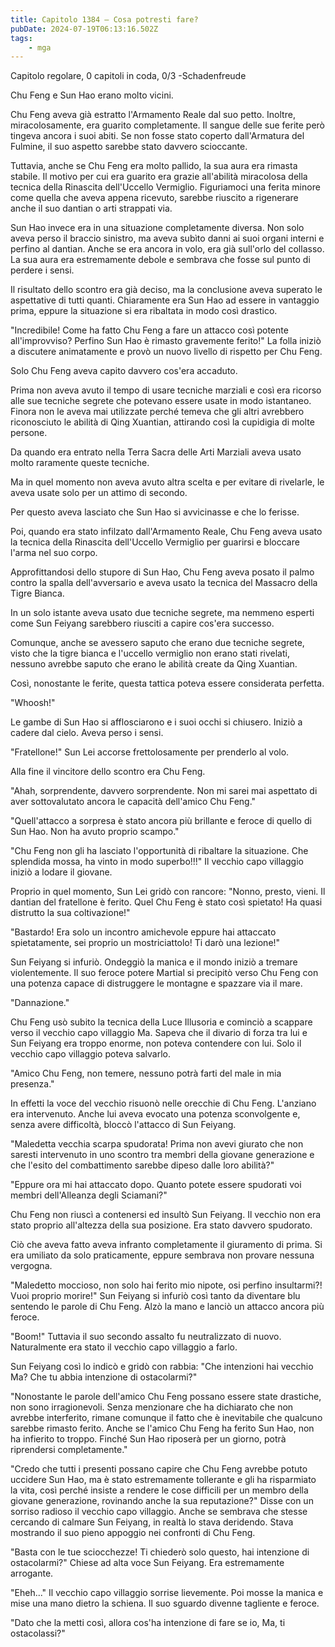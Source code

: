 ```yaml
---
title: Capitolo 1384 – Cosa potresti fare?
pubDate: 2024-07-19T06:13:16.502Z
tags:
    - mga
---
```



Capitolo regolare,
0 capitoli in coda, 0/3
-Schadenfreude


Chu Feng e Sun Hao erano molto vicini.


Chu Feng aveva già estratto l'Armamento Reale dal suo petto. Inoltre, miracolosamente, era guarito completamente. Il sangue delle sue ferite però tingeva ancora i suoi abiti. Se non fosse stato coperto dall'Armatura del Fulmine, il suo aspetto sarebbe stato davvero scioccante.


Tuttavia, anche se Chu Feng era molto pallido, la sua aura era rimasta stabile. Il motivo per cui era guarito era grazie all'abilità miracolosa della tecnica della Rinascita dell'Uccello Vermiglio. Figuriamoci una ferita minore come quella che aveva appena ricevuto, sarebbe riuscito a rigenerare anche il suo dantian o arti strappati via.


Sun Hao invece era in una situazione completamente diversa. Non solo aveva perso il braccio sinistro, ma aveva subìto danni ai suoi organi interni e perfino al dantian. Anche se era ancora in volo, era già sull'orlo del collasso. La sua aura era estremamente debole e sembrava che fosse sul punto di perdere i sensi.


Il risultato dello scontro era già deciso, ma la conclusione aveva superato le aspettative di tutti quanti. Chiaramente era Sun Hao ad essere in vantaggio prima, eppure la situazione si era ribaltata in modo così drastico.


"Incredibile! Come ha fatto Chu Feng a fare un attacco così potente all'improvviso? Perfino Sun Hao è rimasto gravemente ferito!" La folla iniziò a discutere animatamente e provò un nuovo livello di rispetto per Chu Feng.


Solo Chu Feng aveva capito davvero cos'era accaduto.


Prima non aveva avuto il tempo di usare tecniche marziali e così era ricorso alle sue tecniche segrete che potevano essere usate in modo istantaneo. Finora non le aveva mai utilizzate perché temeva che gli altri avrebbero riconosciuto le abilità di Qing Xuantian, attirando così la cupidigia di molte persone.


Da quando era entrato nella Terra Sacra delle Arti Marziali aveva usato molto raramente queste tecniche.


Ma in quel momento non aveva avuto altra scelta e per evitare di rivelarle, le aveva usate solo per un attimo di secondo.


Per questo aveva lasciato che Sun Hao si avvicinasse e che lo ferisse.


Poi, quando era stato infilzato dall'Armamento Reale, Chu Feng aveva usato la tecnica della Rinascita dell'Uccello Vermiglio per guarirsi e bloccare l'arma nel suo corpo.


Approfittandosi dello stupore di Sun Hao, Chu Feng aveva posato il palmo contro la spalla dell'avversario e aveva usato la tecnica del Massacro della Tigre Bianca.


In un solo istante aveva usato due tecniche segrete, ma nemmeno esperti come Sun Feiyang sarebbero riusciti a capire cos'era successo.


Comunque, anche se avessero saputo che erano due tecniche segrete, visto che la tigre bianca e l'uccello vermiglio non erano stati rivelati, nessuno avrebbe saputo che erano le abilità create da Qing Xuantian.


Così, nonostante le ferite, questa tattica poteva essere considerata perfetta.


"Whoosh!"


Le gambe di Sun Hao si afflosciarono e i suoi occhi si chiusero. Iniziò a cadere dal cielo. Aveva perso i sensi.


"Fratellone!" Sun Lei accorse frettolosamente per prenderlo al volo.


Alla fine il vincitore dello scontro era Chu Feng.


"Ahah, sorprendente, davvero sorprendente. Non mi sarei mai aspettato di aver sottovalutato ancora le capacità dell'amico Chu Feng."


"Quell'attacco a sorpresa è stato ancora più brillante e feroce di quello di Sun Hao. Non ha avuto proprio scampo."


"Chu Feng non gli ha lasciato l'opportunità di ribaltare la situazione. Che splendida mossa, ha vinto in modo superbo!!!" Il vecchio capo villaggio iniziò a lodare il giovane.


Proprio in quel momento, Sun Lei gridò con rancore: "Nonno, presto, vieni. Il dantian del fratellone è ferito. Quel Chu Feng è stato così spietato! Ha quasi distrutto la sua coltivazione!"


"Bastardo! Era solo un incontro amichevole eppure hai attaccato spietatamente, sei proprio un mostriciattolo! Ti darò una lezione!"


Sun Feiyang si infuriò. Ondeggiò la manica e il mondo iniziò a tremare violentemente. Il suo feroce potere Martial si precipitò verso Chu Feng con una potenza capace di distruggere le montagne e spazzare via il mare.


"Dannazione."


Chu Feng usò subito la tecnica della Luce Illusoria e cominciò a scappare verso il vecchio capo villaggio Ma. Sapeva che il divario di forza tra lui e Sun Feiyang era troppo enorme, non poteva contendere con lui. Solo il vecchio capo villaggio poteva salvarlo.


"Amico Chu Feng, non temere, nessuno potrà farti del male in mia presenza."


In effetti la voce del vecchio risuonò nelle orecchie di Chu Feng. L'anziano era intervenuto. Anche lui aveva evocato una potenza sconvolgente e, senza avere difficoltà, bloccò l'attacco di Sun Feiyang.


"Maledetta vecchia scarpa spudorata! Prima non avevi giurato che non saresti intervenuto in uno scontro tra membri della giovane generazione e che l'esito del combattimento sarebbe dipeso dalle loro abilità?"


"Eppure ora mi hai attaccato dopo. Quanto potete essere spudorati voi membri dell'Alleanza degli Sciamani?"


Chu Feng non riuscì a contenersi ed insultò Sun Feiyang. Il vecchio non era stato proprio all'altezza della sua posizione. Era stato davvero spudorato.


Ciò che aveva fatto aveva infranto completamente il giuramento di prima. Si era umiliato da solo praticamente, eppure sembrava non provare nessuna vergogna.


"Maledetto moccioso, non solo hai ferito mio nipote, osi perfino insultarmi?! Vuoi proprio morire!" Sun Feiyang si infuriò così tanto da diventare blu sentendo le parole di Chu Feng. Alzò la mano e lanciò un attacco ancora più feroce.


"Boom!" Tuttavia il suo secondo assalto fu neutralizzato di nuovo. Naturalmente era stato il vecchio capo villaggio a farlo.


Sun Feiyang così lo indicò e gridò con rabbia: "Che intenzioni hai vecchio Ma? Che tu abbia intenzione di ostacolarmi?"


"Nonostante le parole dell'amico Chu Feng possano essere state drastiche, non sono irragionevoli. Senza menzionare che ha dichiarato che non avrebbe interferito, rimane comunque il fatto che è inevitabile che qualcuno sarebbe rimasto ferito. Anche se l'amico Chu Feng ha ferito Sun Hao, non ha infierito to troppo. Finché Sun Hao riposerà per un giorno, potrà riprendersi completamente."


"Credo che tutti i presenti possano capire che Chu Feng avrebbe potuto uccidere Sun Hao, ma è stato estremamente tollerante e gli ha risparmiato la vita, così perché insiste a rendere le cose difficili per un membro della giovane generazione, rovinando anche la sua reputazione?" Disse con un sorriso radioso il vecchio capo villaggio. Anche se sembrava che stesse cercando di calmare Sun Feiyang, in realtà lo stava deridendo. Stava mostrando il suo pieno appoggio nei confronti di Chu Feng.


"Basta con le tue sciocchezze! Ti chiederò solo questo, hai intenzione di ostacolarmi?" Chiese ad alta voce Sun Feiyang. Era estremamente arrogante.


"Eheh..." Il vecchio capo villaggio sorrise lievemente. Poi mosse la manica e mise una mano dietro la schiena. Il suo sguardo divenne tagliente e feroce.


"Dato che la metti così, allora cos'ha intenzione di fare se io, Ma, ti ostacolassi?"
                                


                                



